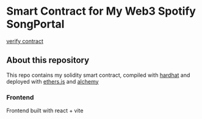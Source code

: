 # Smart Contract for My Web3 Spotify SongPortal

[verify contract](https://goerli.etherscan.io/address/0xb65CFEE0bc2F4a1D9E263da81180C37Dd19bc7C5#code)

## About this repository

This repo contains my solidity smart contract, compiled with [hardhat](https://hardhat.org/tutorial) and deployed with [ethers.js](https://docs.ethers.org/v5/) and [alchemy](https://docs.alchemy.com/)

### Frontend

Frontend built with react + vite
